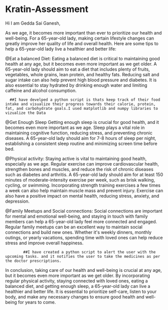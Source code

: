 # Kratin-Assessment

Hi I am Gedda Sai Ganesh,

As we age, it becomes more important than ever to prioritize our health and well-being. For a 65-year-old lady, making certain lifestyle changes can greatly improve her quality of life and overall health. Here are some tips to help a 65-year-old lady live a healthier and better life:

@Eat a balanced Diet:
Eating a balanced diet is critical to maintaining good health at any age, but it becomes even more important as we get older. A 65-year-old lady should aim to eat a diet that includes plenty of fruits, vegetables, whole grains, lean protein, and healthy fats. Reducing salt and sugar intake can also help prevent high blood pressure and diabetes. It is also essential to stay hydrated by drinking enough water and limiting caffeine and alcohol consumption.

      ##I have develped a python script is thats keep track of their food intake and visualize their progress towards their calorie, protein, fat, and carbohydrate goals.I used matplotlib and numpy libraries to vizualize the Data

@Get Enough Sleep
Getting enough sleep is crucial for good health, and it becomes even more important as we age. Sleep plays a vital role in maintaining cognitive function, reducing stress, and preventing chronic diseases. A 65-year-old lady should aim for 7-8 hours of sleep per night, establishing a consistent sleep routine and minimizing screen time before bed.

@Physical activity:
Staying active is vital to maintaining good health, especially as we age. Regular exercise can improve cardiovascular health, strengthen bones and muscles, and reduce the risk of chronic diseases such as diabetes and arthritis. A 65-year-old lady should aim for at least 150 minutes of moderate-intensity exercise per week, such as brisk walking, cycling, or swimming. Incorporating strength training exercises a few times a week can also help maintain muscle mass and prevent injury. Exercise can also have a positive impact on mental health, reducing stress, anxiety, and depression.

@Family Meetups and Social connections:
Social connections are important for mental and emotional well-being, and staying in touch with family members can help a 65-year-old lady feel more connected and engaged. Regular family meetups can be an excellent way to maintain social connections and build new ones. Whether it's weekly dinners, monthly outings, or yearly vacations, spending time with loved ones can help reduce stress and improve overall happiness.

            ##I have created a python script to alert the user with the upcoming tasks. and it notifies the user to take the medicines as per the doctor prescriptions.

 In conclusion, taking care of our health and well-being is crucial at any age, but it becomes even more important as we get older. By incorporating regular physical activity, staying connected with loved ones, eating a balanced diet, and getting enough sleep, a 65-year-old lady can live a healthier and better life. It is essential to prioritize self-care, listen to your body, and make any necessary changes to ensure good health and well-being for years to come.

